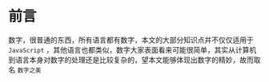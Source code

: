 # 前言

数字，很普通的东西，所有语言都有数字，本文的大部分知识点并不仅仅适用于 `JavaScript` ，其他语言也都类似，数字大家表面看来可能很简单，其实从计算机到语言本身对数字的处理还是比较复杂的，望本文能够体现出数字的精妙，故而取名 `数字之美` 

